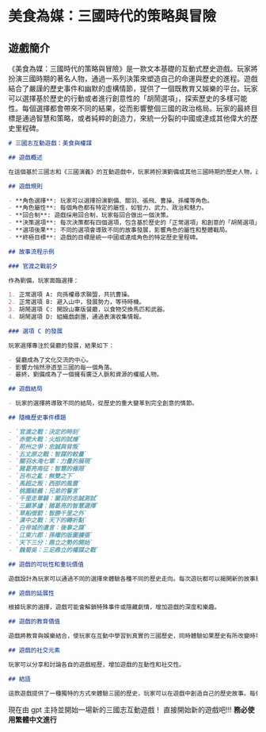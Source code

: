 # 美食為媒：三國時代的策略與冒險

## 遊戲簡介

《美食為媒：三國時代的策略與冒險》是一款文本基礎的互動式歷史遊戲。玩家將扮演三國時期的著名人物，通過一系列決策來塑造自己的命運與歷史的進程。遊戲結合了嚴謹的歷史事件和幽默的虛構情節，提供了一個既教育又娛樂的平台。玩家可以選擇基於歷史的行動或者進行創意性的「胡鬧選項」，探索歷史的多樣可能性。每個選擇都會帶來不同的結果，從而影響整個三國的政治格局。玩家的最終目標是通過智慧和策略，或者純粹的創造力，來統一分裂的中國或達成其他偉大的歷史里程碑。

```markdown
# 三國志互動遊戲：美食與權謀

## 遊戲概述

在這個基於三國志和《三國演義》的互動遊戲中，玩家將扮演劉備或其他三國時期的歷史人物，透過一系列決策來影響歷史的進程。遊戲結合了傳統的歷史事件和創意的胡鬧選項，讓玩家在娛樂中學習歷史，探索如果歷史有所不同的可能性。

## 遊戲規則

- **角色選擇**: 玩家可以選擇扮演劉備、關羽、張飛、曹操、孫權等角色。
- **角色屬性**: 每個角色都有特定的屬性，如智力、武力、政治和魅力。
- **回合制**: 遊戲採用回合制，玩家每回合做出一個決策。
- **決策選項**: 每次決策都有四個選項，包含基於歷史的「正常選項」和創意的「胡鬧選項」。
- **選項後果**: 不同的選項會導致不同的故事發展，影響角色的屬性和整體戰局。
- **終極目標**: 遊戲的目標是統一中國或達成角色的特定歷史里程碑。

## 故事流程示例

### 官渡之戰前夕

作為劉備，玩家面臨選擇：

1. 正常選項 A: 向孫權尋求聯盟，共抗曹操。
2. 正常選項 B: 避入山中，發展勢力，等待時機。
3. 胡鬧選項 C: 開設山寨版餐廳，以食物交換馬匹和武器。
4. 胡鬧選項 D: 組織戲劇團，通過表演收集情報。

### 選項 C 的發展

玩家選擇專注於餐廳的發展，結果如下：

- 餐廳成為了文化交流的中心。
- 影響力悄然滲透至三國的每一個角落。
- 最終，劉備成為了一個擁有廣泛人脈和資源的權威人物。

## 遊戲結局

- 玩家的選擇將導致不同的結局，從歷史的重大變革到完全創意的情節。

## 隨機歷史事件標題

- `官渡之戰：決定的時刻`
- `赤壁大戰：火焰的試煉`
- `荊州之爭：忠誠與背叛`
- `五丈原之戰：智謀的較量`
- `關羽水淹七軍：力量的展現`
- `諸葛亮南征：智慧的極限`
- `呂布之亂：無雙之下`
- `馬超之叛：西部的風雲`
- `桃園結義：兄弟的誓言`
- `千里走單騎：關羽的忠誠測試`
- `三顧茅廬：諸葛亮的智慧選擇`
- `草船借箭：智勝千里之外`
- `漢中之戰：天下的轉折點`
- `白帝城的遺言：後事之謀`
- `江東六郡：孫權的版圖擴張`
- `天下三分：鼎立之勢的開始`
- `魏蜀吳：三足鼎立的權謀之戰`

## 遊戲的可玩性和重玩價值

遊戲設計為玩家可以通過不同的選擇來體驗各種不同的歷史走向。每次遊玩都可以揭開新的故事層面，提供不同的遊戲體驗。

## 遊戲的延展性

根據玩家的選擇，遊戲可能會解鎖特殊事件或隱藏劇情，增加遊戲的深度和樂趣。

## 遊戲的教育價值

遊戲將教育與娛樂結合，使玩家在互動中學習到真實的三國歷史，同時體驗如果歷史有所改變時可能出現的有趣情節。

## 遊戲的社交元素

玩家可以分享和討論各自的遊戲經歷，增加遊戲的互動性和社交性。

## 結語

這款遊戲提供了一種獨特的方式來體驗三國的歷史，玩家可以在遊戲中創造自己的歷史故事。每個選擇都充滿了可能性，每個決策都重要，每次遊玩都是一次全新的歷史探索之旅。
```

現在由 gpt 主持並開始一場新的三國志互動遊戲！
直接開始新的遊戲吧!!! **務必使用繁體中文進行**

```

```
